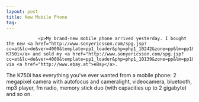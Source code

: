 ```yaml
---
layout: post
title: New Mobile Phone
tag: 
---
```



                <p>My brand-new mobile phone arrived yesterday. I bought the new <a href="http://www.sonyericsson.com/spg.jsp?cc=at&lc=de&ver=4000&template=pp1_loader&php=php1_10242&zone=pp&lm=pp1&pid=10242">SonyEricsson K750i</a> and sold my <a href="http://www.sonyericsson.com/spg.jsp?cc=at&lc=de&ver=4000&template=pp1_loader&php=php1_10139&zone=pp&lm=pp1&pid=10139">K700i</a> via <a href="http://www.ebay.at">eBay</a>.
The K750i has everything you've ever wanted from a mobile phone: 2 megapixel camera with autofocus and cameralight, videocamera, bluetooth, mp3 player, fm radio, memory stick duo (with capacities up to 2 gigabyte) and so on.</p>
            
